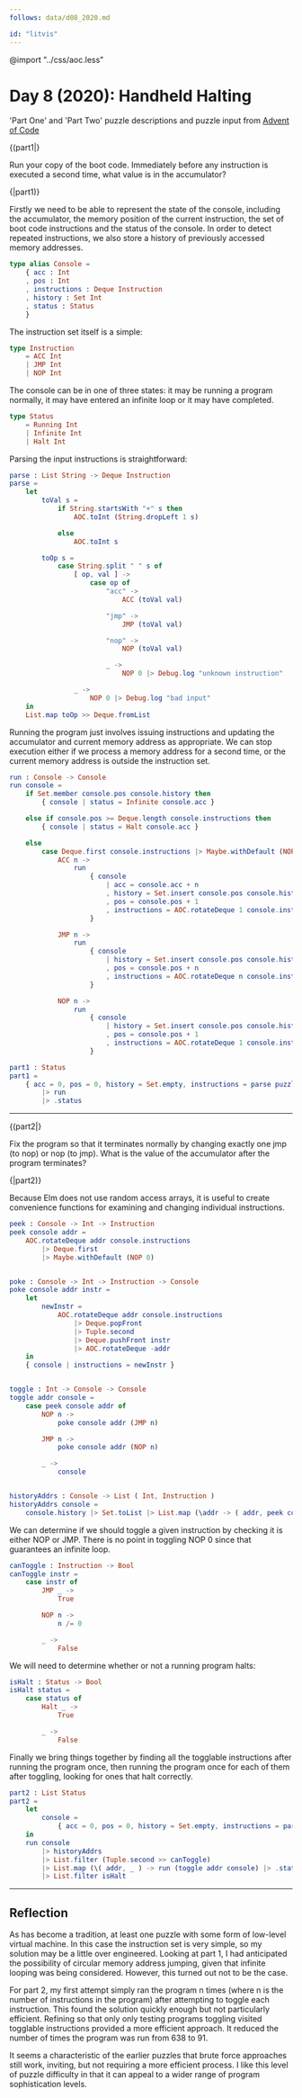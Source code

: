 ```yaml
---
follows: data/d08_2020.md

id: "litvis"
---
```


@import "../css/aoc.less"

# Day 8 (2020): Handheld Halting

'Part One' and 'Part Two' puzzle descriptions and puzzle input from [Advent of Code](https://adventofcode.com/2020/day/8)

{(part1|}

Run your copy of the boot code. Immediately before any instruction is executed a second time, what value is in the accumulator?

{|part1)}

Firstly we need to be able to represent the state of the console, including the accumulator, the memory position of the current instruction, the set of boot code instructions and the status of the console. In order to detect repeated instructions, we also store a history of previously accessed memory addresses.

```elm {l}
type alias Console =
    { acc : Int
    , pos : Int
    , instructions : Deque Instruction
    , history : Set Int
    , status : Status
    }
```

The instruction set itself is a simple:

```elm {l}
type Instruction
    = ACC Int
    | JMP Int
    | NOP Int
```

The console can be in one of three states: it may be running a program normally, it may have entered an infinite loop or it may have completed.

```elm {l}
type Status
    = Running Int
    | Infinite Int
    | Halt Int
```

Parsing the input instructions is straightforward:

```elm {l}
parse : List String -> Deque Instruction
parse =
    let
        toVal s =
            if String.startsWith "+" s then
                AOC.toInt (String.dropLeft 1 s)

            else
                AOC.toInt s

        toOp s =
            case String.split " " s of
                [ op, val ] ->
                    case op of
                        "acc" ->
                            ACC (toVal val)

                        "jmp" ->
                            JMP (toVal val)

                        "nop" ->
                            NOP (toVal val)

                        _ ->
                            NOP 0 |> Debug.log "unknown instruction"

                _ ->
                    NOP 0 |> Debug.log "bad input"
    in
    List.map toOp >> Deque.fromList
```

Running the program just involves issuing instructions and updating the accumulator and current memory address as appropriate. We can stop execution either if we process a memory address for a second time, or the current memory address is outside the instruction set.

```elm {l}
run : Console -> Console
run console =
    if Set.member console.pos console.history then
        { console | status = Infinite console.acc }

    else if console.pos >= Deque.length console.instructions then
        { console | status = Halt console.acc }

    else
        case Deque.first console.instructions |> Maybe.withDefault (NOP 0) of
            ACC n ->
                run
                    { console
                        | acc = console.acc + n
                        , history = Set.insert console.pos console.history
                        , pos = console.pos + 1
                        , instructions = AOC.rotateDeque 1 console.instructions
                    }

            JMP n ->
                run
                    { console
                        | history = Set.insert console.pos console.history
                        , pos = console.pos + n
                        , instructions = AOC.rotateDeque n console.instructions
                    }

            NOP n ->
                run
                    { console
                        | history = Set.insert console.pos console.history
                        , pos = console.pos + 1
                        , instructions = AOC.rotateDeque 1 console.instructions
                    }
```

```elm {l r}
part1 : Status
part1 =
    { acc = 0, pos = 0, history = Set.empty, instructions = parse puzzleInput, status = Running 0 }
        |> run
        |> .status
```

---

{(part2|}

Fix the program so that it terminates normally by changing exactly one jmp (to nop) or nop (to jmp). What is the value of the accumulator after the program terminates?

{|part2)}

Because Elm does not use random access arrays, it is useful to create convenience functions for examining and changing individual instructions.

```elm {l}
peek : Console -> Int -> Instruction
peek console addr =
    AOC.rotateDeque addr console.instructions
        |> Deque.first
        |> Maybe.withDefault (NOP 0)


poke : Console -> Int -> Instruction -> Console
poke console addr instr =
    let
        newInstr =
            AOC.rotateDeque addr console.instructions
                |> Deque.popFront
                |> Tuple.second
                |> Deque.pushFront instr
                |> AOC.rotateDeque -addr
    in
    { console | instructions = newInstr }


toggle : Int -> Console -> Console
toggle addr console =
    case peek console addr of
        NOP n ->
            poke console addr (JMP n)

        JMP n ->
            poke console addr (NOP n)

        _ ->
            console


historyAddrs : Console -> List ( Int, Instruction )
historyAddrs console =
    console.history |> Set.toList |> List.map (\addr -> ( addr, peek console addr ))
```

We can determine if we should toggle a given instruction by checking it is either NOP or JMP. There is no point in toggling NOP 0 since that guarantees an infinite loop.

```elm {l}
canToggle : Instruction -> Bool
canToggle instr =
    case instr of
        JMP _ ->
            True

        NOP n ->
            n /= 0

        _ ->
            False
```

We will need to determine whether or not a running program halts:

```elm {l}
isHalt : Status -> Bool
isHalt status =
    case status of
        Halt _ ->
            True

        _ ->
            False
```

Finally we bring things together by finding all the togglable instructions after running the program once, then running the program once for each of them after toggling, looking for ones that halt correctly.

```elm {l r}
part2 : List Status
part2 =
    let
        console =
            { acc = 0, pos = 0, history = Set.empty, instructions = parse puzzleInput, status = Running 0 }
    in
    run console
        |> historyAddrs
        |> List.filter (Tuple.second >> canToggle)
        |> List.map (\( addr, _ ) -> run (toggle addr console) |> .status)
        |> List.filter isHalt
```

---

## Reflection

As has become a tradition, at least one puzzle with some form of low-level virtual machine. In this case the instruction set is very simple, so my solution may be a little over engineered. Looking at part 1, I had anticipated the possibility of circular memory address jumping, given that infinite looping was being considered. However, this turned out not to be the case.

For part 2, my first attempt simply ran the program n times (where n is the number of instructions in the program) after attempting to toggle each instruction. This found the solution quickly enough but not particularly efficient. Refining so that only only testing programs toggling visited togglable instructions provided a more efficient approach. It reduced the number of times the program was run from 638 to 91.

It seems a characteristic of the earlier puzzles that brute force approaches still work, inviting, but not requiring a more efficient process. I like this level of puzzle difficulty in that it can appeal to a wider range of program sophistication levels.
